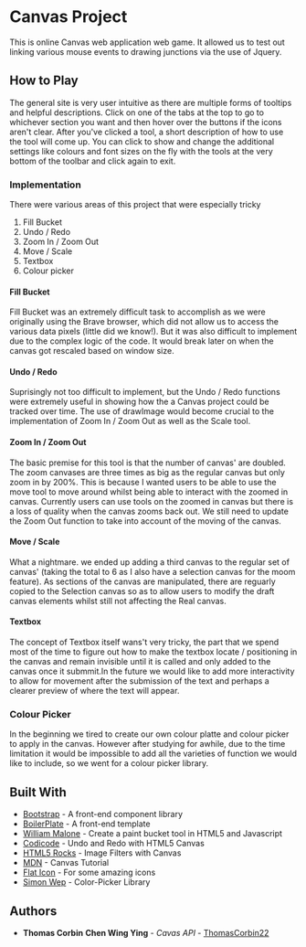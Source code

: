 # Canvas Project

This is online Canvas web application web game. It allowed us to test out linking various mouse events to drawing junctions via the use of Jquery.

## How to Play

The general site is very user intuitive as there are multiple forms of tooltips and helpful descriptions. Click on one of the tabs at the top to go to whichever section you want and then hover over the buttons if the icons aren't clear. After you've clicked a tool, a short description of how to use the tool will come up. You can click to show and change  the additional settings like colours and font sizes on the fly with the tools at the very bottom of the toolbar and click again to exit.

### Implementation

There were various areas of this project that were especially tricky

1. Fill Bucket
2. Undo / Redo
3. Zoom In / Zoom Out
4. Move / Scale
5. Textbox
6. Colour picker

#### Fill Bucket

Fill Bucket was an extremely difficult task to accomplish as we were originally using the Brave browser, which did not allow us to access the various data pixels (little did we know!). But it was also difficult to implement due to the complex logic of the code. It would break later on when the canvas got rescaled based on window size.

#### Undo / Redo

Suprisingly not too difficult to implement, but the Undo / Redo functions were extremely useful in showing how the a Canvas project could be tracked over time. The use of drawImage would become crucial to the implementation of Zoom In / Zoom Out as well as the Scale tool.

#### Zoom In / Zoom Out

The basic premise for this tool is that the number of canvas' are doubled. The zoom canvases are three times as big as the regular canvas but only zoom in by 200%. This is because I wanted users to be able to use the move tool to move around whilst being able to interact with the zoomed in canvas. Currently users can use tools on the zoomed in canvas but there is a loss of quality when the canvas zooms back out. We still need to update the Zoom Out function to take into account of the moving of the canvas.

#### Move / Scale

What a nightmare. we ended up adding a third canvas to the regular set of canvas' (taking the total to 6 as I also have a selection canvas for the moom feature). As sections of the canvas are manipulated, there are reguarly copied to the Selection canvas so as to allow users to modify the draft canvas elements whilst still not affecting the Real canvas.

#### Textbox

The concept of Textbox itself wans't very tricky, the part that we spend most of the time to figure out how to make the textbox locate / positioning in the canvas and remain invisible until it is called and only added to the canvas once it submmit.In the future we would like to add more interactivity to allow for movement after the submission of the text and perhaps a clearer preview of where the text will appear.

### Colour Picker

In the beginning we tired to create our own colour platte and colour picker to apply in the canvas. However after studying for awhile, due to the time limitation it would be impossible to add all the varieties of function we would like to include, so we went for a colour picker library.


## Built With

* [Bootstrap](https://getbootstrap.com/) - A front-end component library
* [BoilerPlate](https://html5boilerplate.com/) - A front-end template
* [William Malone](http://www.williammalone.com/articles/html5-canvas-javascript-paint-bucket-tool/) - Create a paint bucket tool in HTML5 and Javascript
* [Codicode](https://www.codicode.com/art/undo_and_redo_to_the_html5_canvas.aspx) - Undo and Redo with HTML5 Canvas
* [HTML5 Rocks](https://www.html5rocks.com/en/tutorials/canvas/imagefilters/) - Image Filters with Canvas
* [MDN](https://developer.mozilla.org/en-US/docs/Web/API/Canvas_API/Tutorial) - Canvas Tutorial
* [Flat Icon](https://www.flaticon.com/home) - For some amazing icons
* [Simon Wep](https://github.com/Simonwep/pickr) - Color-Picker Library

## Authors

* **Thomas Corbin** **Chen Wing Ying** - *Cavas API* - [ThomasCorbin22](https://canvas-api-22.sh/)

